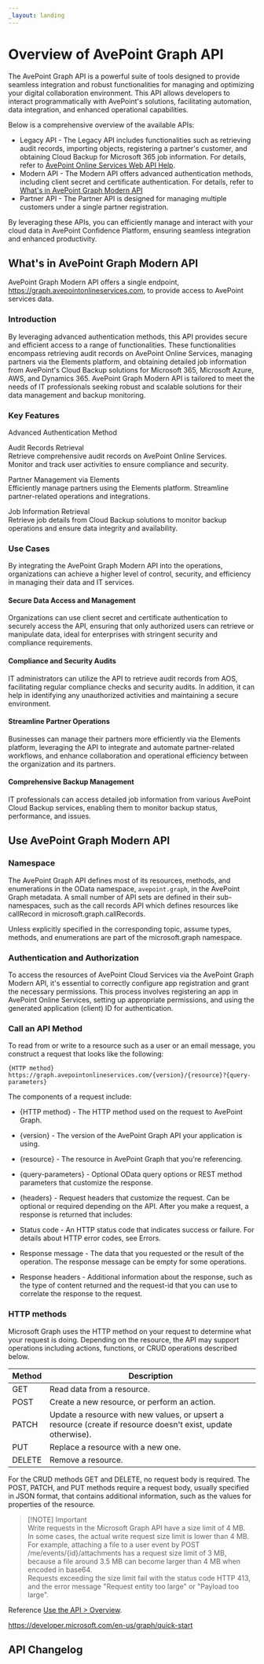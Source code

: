 ```yaml
---
_layout: landing
---
```


# Overview of AvePoint Graph API

The AvePoint Graph API is a powerful suite of tools designed to provide seamless integration and robust functionalities for managing and optimizing your digital collaboration environment. This API allows developers to interact programmatically with AvePoint's solutions, facilitating automation, data integration, and enhanced operational capabilities.  

Below is a comprehensive overview of the available APIs:  

- Legacy API - The Legacy API includes functionalities such as retrieving audit records, importing objects, registering a partner's customer, and obtaining Cloud Backup for Microsoft 365 job information. For details, refer to [AvePoint Online Services Web API Help](https://avepointcdn.azureedge.net/assets/webhelp/avepoint-online-services-api/index.htm).  
- Modern API - The Modern API offers advanced authentication methods, including client secret and certificate authentication. For details, refer to [What's in AvePoint Graph Modern API](#whats-in-avepoint-graph-modern-api)  
- Partner API - The Partner API is designed for managing multiple customers under a single partner registration.  

By leveraging these APIs, you can efficiently manage and interact with your cloud data in AvePoint Confidence Platform, ensuring seamless integration and enhanced productivity.  


## What's in AvePoint Graph Modern API

AvePoint Graph Modern API offers a single endpoint, https://graph.avepointonlineservices.com, to provide access to AvePoint services data.

### Introduction

By leveraging advanced authentication methods, this API provides secure and efficient access to a range of functionalities. These functionalities encompass retrieving audit records on AvePoint Online Services, managing partners via the Elements platform, and obtaining detailed job information from AvePoint's Cloud Backup solutions for Microsoft 365, Microsoft Azure, AWS, and Dynamics 365. AvePoint Graph Modern API is tailored to meet the needs of IT professionals seeking robust and scalable solutions for their data management and backup monitoring.  

### Key Features

Advanced Authentication Method  

Audit Records Retrieval  
Retrieve comprehensive audit records on AvePoint Online Services.  
Monitor and track user activities to ensure compliance and security.  

Partner Management via Elements  
Efficiently manage partners using the Elements platform.
Streamline partner-related operations and integrations.

Job Information Retrieval  
Retrieve job details from Cloud Backup solutions to monitor backup operations and ensure data integrity and availability.  

### Use Cases  

By integrating the AvePoint Graph Modern API into the operations, organizations can achieve a higher level of control, security, and efficiency in managing their data and IT services.  

#### Secure Data Access and Management  

Organizations can use client secret and certificate authentication to securely access the API, ensuring that only authorized users can retrieve or manipulate data, ideal for enterprises with stringent security and compliance requirements.  

#### Compliance and Security Audits  

IT administrators can utilize the API to retrieve audit records from AOS, facilitating regular compliance checks and security audits. In addition, it can help in identifying any unauthorized activities and maintaining a secure environment.  

#### Streamline Partner Operations  

Businesses can manage their partners more efficiently via the Elements platform, leveraging the API to integrate and automate partner-related workflows, and enhance collaboration and operational efficiency between the organization and its partners.  

#### Comprehensive Backup Management  

IT professionals can access detailed job information from various AvePoint Cloud Backup services, enabling them to monitor backup status, performance, and issues.

## Use AvePoint Graph Modern API

### Namespace

The AvePoint Graph API defines most of its resources, methods, and enumerations in the OData namespace, `avepoint.graph`, in the AvePoint Graph metadata. A small number of API sets are defined in their sub-namespaces, such as the call records API which defines resources like callRecord in microsoft.graph.callRecords.

Unless explicitly specified in the corresponding topic, assume types, methods, and enumerations are part of the microsoft.graph namespace.

### Authentication and Authorization

To access the resources of AvePoint Cloud Services via the AvePoint Graph Modern API, it's essential to correctly configure app registration and grant the necessary permissions. This process involves registering an app in AvePoint Online Services, setting up appropriate permissions, and using the generated application (client) ID for authentication.  


### Call an API Method

To read from or write to a resource such as a user or an email message, you construct a request that looks like the following:  

    {HTTP method} https://graph.avepointonlineservices.com/{version}/{resource}?{query-parameters}  

The components of a request include:

- {HTTP method} - The HTTP method used on the request to AvePoint Graph.
- {version} - The version of the AvePoint Graph API your application is using.
- {resource} - The resource in AvePoint Graph that you're referencing.
- {query-parameters} - Optional OData query options or REST method parameters that customize the response.
- {headers} - Request headers that customize the request. Can be optional or required depending on the API.
After you make a request, a response is returned that includes:

- Status code - An HTTP status code that indicates success or failure. For details about HTTP error codes, see Errors.
- Response message - The data that you requested or the result of the operation. The response message can be empty for some operations.
<!---   @odata.nextLink - If your request returns a lot of data, you need to page through it by using the URL returned in @odata.nextLink. For details, see Paging.--->
- Response headers - Additional information about the response, such as the type of content returned and the request-id that you can use to correlate the response to the request.  


### HTTP methods

Microsoft Graph uses the HTTP method on your request to determine what your request is doing. Depending on the resource, the API may support operations including actions, functions, or CRUD operations described below.

| Method | Description |  
|------|------|  
|GET|Read data from a resource.|  
|POST|Create a new resource, or perform an action.|
|PATCH|Update a resource with new values, or upsert a resource (create if resource doesn't exist, update otherwise).|  
|PUT|Replace a resource with a new one.|  
|DELETE|Remove a resource.|  


For the CRUD methods GET and DELETE, no request body is required.
The POST, PATCH, and PUT methods require a request body, usually specified in JSON format, that contains additional information, such as the values for properties of the resource.  
> [!NOTE] Important  
> Write requests in the Microsoft Graph API have a size limit of 4 MB.  
> In some cases, the actual write request size limit is lower than 4 MB. For example, attaching a file to a user event by POST /me/events/{id}/attachments has a request size limit of 3 MB, because a file around 3.5 MB can become larger than 4 MB when encoded in base64.   
> Requests exceeding the size limit fail with the status code HTTP 413, and the error message "Request entity too large" or "Payload too large".

Reference [Use the API > Overview](https://learn.microsoft.com/en-us/graph/use-the-api).  

https://developer.microsoft.com/en-us/graph/quick-start  


## API Changelog